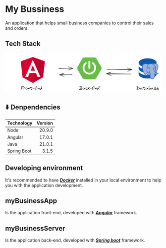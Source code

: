 # My Bussiness

An application that helps small business companies to control their sales and orders.

## Tech Stack

![Application stack](stack.png)

## :arrow_down: Denpendencies

| Technology  | Version |
| ----------- | ------: |
| Node        |  20.9.0 |
| Angular     |  17.0.1 |
| Java        |  21.0.1 |
| Spring Boot |   3.1.5 |

## Developing environment

It's recommended to have [**_Docker_**](https://www.docker.com/) installed in your local environment to help you with the application development.

## myBusinessApp

Is the application front-end, developed with [**_Angular_**](https://angular.dev/) framework.

## myBusinessServer

Is the application back-end, developed with [**_Spring boot_**](https://spring.io/) framework.
